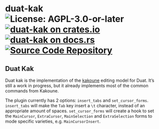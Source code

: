 # duat-kak ![License: AGPL-3.0-or-later](https://img.shields.io/badge/license-AGPL--3.0--or--later-blue) [![duat-kak on crates.io](https://img.shields.io/crates/v/duat-kak)](https://crates.io/crates/duat-kak) [![duat-kak on docs.rs](https://docs.rs/duat-kak/badge.svg)](https://docs.rs/duat-kak) [![Source Code Repository](https://img.shields.io/badge/Code-On%20GitHub-blue?logo=GitHub)](https://github.com/AhoyISki/duat/tree/master/duat-kak)

## Duat Kak

Duat kak is the implementation of the
[kakoune][__link0] editing model for Duat.
It’s still a work in progress, but it already implements most of
the common commands from Kakoune.

The plugin currently has 2 options: `insert_tabs` and
`set_cursor_forms`. `insert_tabs` will make the `Tab` key insert a
`\t` character, instead of an appropriate amount of spaces.
`set_cursor_forms` will create a hook to set the `MainCursor`,
`ExtraCursor`, `MainSelection` and `ExtraSelection` forms to mode
specific varieties, e.g. `MainCursorInsert`.


 [__link0]: https://github.com/mawww/kakoune
